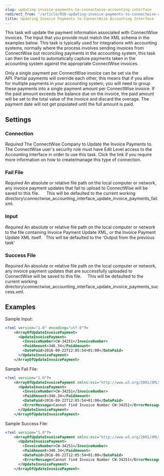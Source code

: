 ```yaml
---
slug: updating-invoice-payments-to-connectwise-accounting-interface
redirect_from: "/article/956-updating-invoice-payments-to-connectwise-accounting-interface"
title: Updating Invoice Payments to ConnectWise Accounting Interface
---
```



This task will update the payment information associated with ConnectWise invoices. The Input that you provide must match the XML schema in the examples below. This task is typically used for integrations with accounting systems, normally where the process involves sending invoices from ConnectWise but reconciling payments in the accounting system, this task can then be used to automatically capture payments taken in the accounting system against the appropriate ConnectWise invoices.



Only a single payment per ConnectWise invoice can be set via the API. Partial payments will override each other, this means that if you allow for multiple payments in your accounting system, you will need to group these payments into a single payment amount per ConnectWise invoice. If the paid amount exceeds the balance due on the invoice, the paid amount will be set to the total value of the invoice and discard the overage. The payment date will not get populated until the full amount is paid.


## Settings

### Connection 
_Required_
The ConnectWise Company to Update the Invoice Payments to.	  The ConnectWise user's security role must have Edit Level access to the Accounting Interface in order to use this task.	  Click the link if you require more information on how to create/manage this type of connection.

### Fail File
_Required_
An absolute or relative file path on the local computer or network, any invoice payment updates that fail to upload to ConnectWise will be saved to this file.     	  This will be defaulted to the current working directory\connectwise\_accounting\_interface\_update\_invoice\_payments\_fail.xml.

### Input
_Required_
An absolute or relative file path on the local computer or network to the file containing Invoice Payment Update XML, or the Invoice Payment Update XML itself.  	  This will be defaulted to the 'Output from the previous task'

### Success File
_Required_
An absolute or relative file path on the local computer or network, any invoice payment updates that are successfully uploaded to ConnectWise will be saved to this file.     This will be defaulted to the current working directory\connectwise\_accounting\_interface\_update\_invoice\_payments\_success.xml.


## Examples


Sample Input:

```xml
<?xml version="1.0" encoding="utf-8"?>
    <ArrayOfUpdateInvoicePayment>
      <UpdateInvoicePayment>
        <InvoiceNumber>CW-34251</InvoiceNumber>
        <PaidAmount>346.34</PaidAmount>
        <DatePaid>2016-09-22T12:05:54+01:00</DatePaid>
      </UpdateInvoicePayment>
    </ArrayOfUpdateInvoicePayment>
```

Sample Fail File:

```xml
<?xml version="1.0"?>
    <ArrayOfUpdateInvoicePayment xmlns:xsi="http://www.w3.org/2001/XMLSchema-instance" xmlns:xsd="http://www.w3.org/2001/XMLSchema">
      <UpdateInvoicePayment>
        <InvoiceNumber>CW-34251</InvoiceNumber>
        <PaidAmount>346.34</PaidAmount>
        <DatePaid>2016-09-22T12:05:54+01:00</DatePaid>
        <ErrorMessage>Cannot find Invoice Number CW-34251</ErrorMessage>
      </UpdateInvoicePayment>
    </ArrayOfUpdateInvoicePayment>
```

Sample Success File:

```xml
<?xml version="1.0"?>
    <ArrayOfUpdateInvoicePayment xmlns:xsi="http://www.w3.org/2001/XMLSchema-instance" xmlns:xsd="http://www.w3.org/2001/XMLSchema">
      <UpdateInvoicePayment>
        <InvoiceNumber>CW-34251</InvoiceNumber>
        <PaidAmount>346.34</PaidAmount>
        <DatePaid>2016-09-22T12:05:54+01:00</DatePaid>
        <ErrorMessage>Cannot find Invoice Number CW-34251</ErrorMessage>
      </UpdateInvoicePayment>
    </ArrayOfUpdateInvoicePayment>
```